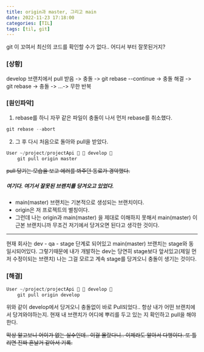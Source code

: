 ```yaml
---
title: origin과 master, 그리고 main
date: 2022-11-23 17:18:00
categories: [TIL]
tags: [til, git]  
---
```


git 이 꼬여서 최신의 코드를 확인할 수가 없다.. 어디서 부터 잘못된거지?

### [상황]
develop 브랜치에서 pull 받음 -> 충돌 -> git rebase --continue -> 충돌 해결 -> git rebase -> 충돌 -> ...-> 무한 반복


### [원인파악]

1. rebase를 하니 자꾸 같은 파일이 충돌이 나서 먼저 rebase를 취소했다.
```java
git rebase --abort
```

2. 그 후 다시 처음으로 돌아와 pull을 받았다.

```java
User ~/project/projectApi   develop 
	git pull origin master
```

~~pull 당기는 모습을 보고 에러를 봐주던 동료가 경악했다.~~
##### 여기다.  여기서 잘못된 브랜치를 당겨오고 있었다.

- main(master) 브랜치는 기본적으로 생성되는 브랜치이다.
- origin은 저 프로젝트의 별칭이다. 
- 그런데 나는 origin과 main(master) 을 제대로 이해하지 못해서 main(master) 이 근본 브랜치니까 무조건 저기에서 당겨오면 된다고 생각한 것이다.

---

현재 회사는 dev - qa - stage  단계로 되어있고 main(master) 브랜치는 stage와 동일시되어있다.
그렇기때문에 내가 개발하는 dev는 당연히 stage보다 앞서있고(제일 먼저 수정이되는 브랜치) 나는 그걸 모르고 계속 stage를 당겨오니 충돌이 생기는 것이다.

### [해결]

```java
User ~/project/projectApi   develop 
	git pull origin develop
```

위와 같이 develop에서 당겨오니 충돌없이 바로 Pull되었다..
항상 내가 어떤 브랜치에서 당겨와야하는지. 현재 내 브랜치가 어디에 뿌리를 두고 있는 지 확인하고 pull을 해야한다.

~~막상 알고보니 어이가 없는 실수인데.. 이걸 몰랐다니.. 이제라도 알아서 다행이다.
또  틀리면 진짜 혼날거 같아서 기록.~~




